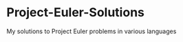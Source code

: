 Project-Euler-Solutions
=======================

My solutions to Project Euler problems in various languages